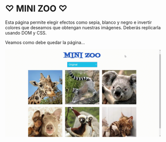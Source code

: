 # ♡ MINI  ZOO ♡

Esta página permite elegir efectos como sepia, blanco y negro e invertir colores que deseamos que obtengan nuestras imágenes. Deberás replicarla usando DOM y CSS.

Veamos como debe quedar la página...

![1.gif](assets/images/1.gif)
